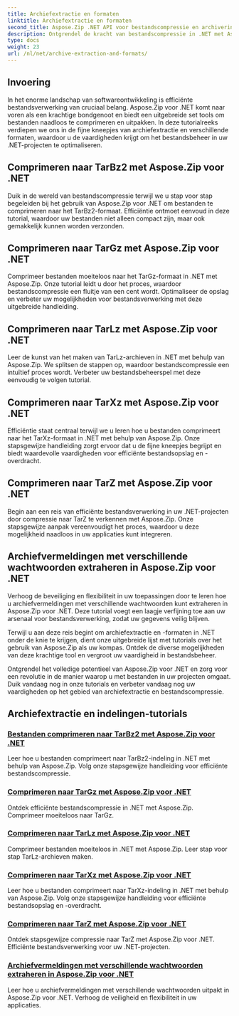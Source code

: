 ```yaml
---
title: Archiefextractie en formaten
linktitle: Archiefextractie en formaten
second_title: Aspose.Zip .NET API voor bestandscompressie en archivering
description: Ontgrendel de kracht van bestandscompressie in .NET met Aspose.Zip. Leer hoe u bestanden comprimeert naar verschillende formaten zoals TarBz2, TarGz en TarZ voor efficiënte opslag.
type: docs
weight: 23
url: /nl/net/archive-extraction-and-formats/
---
```


## Invoering

In het enorme landschap van softwareontwikkeling is efficiënte bestandsverwerking van cruciaal belang. Aspose.Zip voor .NET komt naar voren als een krachtige bondgenoot en biedt een uitgebreide set tools om bestanden naadloos te comprimeren en uitpakken. In deze tutorialreeks verdiepen we ons in de fijne kneepjes van archiefextractie en verschillende formaten, waardoor u de vaardigheden krijgt om het bestandsbeheer in uw .NET-projecten te optimaliseren.

## Comprimeren naar TarBz2 met Aspose.Zip voor .NET

Duik in de wereld van bestandscompressie terwijl we u stap voor stap begeleiden bij het gebruik van Aspose.Zip voor .NET om bestanden te comprimeren naar het TarBz2-formaat. Efficiëntie ontmoet eenvoud in deze tutorial, waardoor uw bestanden niet alleen compact zijn, maar ook gemakkelijk kunnen worden verzonden.

## Comprimeren naar TarGz met Aspose.Zip voor .NET

Comprimeer bestanden moeiteloos naar het TarGz-formaat in .NET met Aspose.Zip. Onze tutorial leidt u door het proces, waardoor bestandscompressie een fluitje van een cent wordt. Optimaliseer de opslag en verbeter uw mogelijkheden voor bestandsverwerking met deze uitgebreide handleiding.

## Comprimeren naar TarLz met Aspose.Zip voor .NET

Leer de kunst van het maken van TarLz-archieven in .NET met behulp van Aspose.Zip. We splitsen de stappen op, waardoor bestandscompressie een intuïtief proces wordt. Verbeter uw bestandsbeheerspel met deze eenvoudig te volgen tutorial.

## Comprimeren naar TarXz met Aspose.Zip voor .NET

Efficiëntie staat centraal terwijl we u leren hoe u bestanden comprimeert naar het TarXz-formaat in .NET met behulp van Aspose.Zip. Onze stapsgewijze handleiding zorgt ervoor dat u de fijne kneepjes begrijpt en biedt waardevolle vaardigheden voor efficiënte bestandsopslag en -overdracht.

## Comprimeren naar TarZ met Aspose.Zip voor .NET

Begin aan een reis van efficiënte bestandsverwerking in uw .NET-projecten door compressie naar TarZ te verkennen met Aspose.Zip. Onze stapsgewijze aanpak vereenvoudigt het proces, waardoor u deze mogelijkheid naadloos in uw applicaties kunt integreren.

## Archiefvermeldingen met verschillende wachtwoorden extraheren in Aspose.Zip voor .NET

Verhoog de beveiliging en flexibiliteit in uw toepassingen door te leren hoe u archiefvermeldingen met verschillende wachtwoorden kunt extraheren in Aspose.Zip voor .NET. Deze tutorial voegt een laagje verfijning toe aan uw arsenaal voor bestandsverwerking, zodat uw gegevens veilig blijven.

Terwijl u aan deze reis begint om archiefextractie en -formaten in .NET onder de knie te krijgen, dient onze uitgebreide lijst met tutorials over het gebruik van Aspose.Zip als uw kompas. Ontdek de diverse mogelijkheden van deze krachtige tool en vergroot uw vaardigheid in bestandsbeheer.

Ontgrendel het volledige potentieel van Aspose.Zip voor .NET en zorg voor een revolutie in de manier waarop u met bestanden in uw projecten omgaat. Duik vandaag nog in onze tutorials en verbeter vandaag nog uw vaardigheden op het gebied van archiefextractie en bestandscompressie.

## Archiefextractie en indelingen-tutorials
### [Bestanden comprimeren naar TarBz2 met Aspose.Zip voor .NET](./compress-to-tar-bz2/)
Leer hoe u bestanden comprimeert naar TarBz2-indeling in .NET met behulp van Aspose.Zip. Volg onze stapsgewijze handleiding voor efficiënte bestandscompressie.
### [Comprimeren naar TarGz met Aspose.Zip voor .NET](./compress-to-tar-gz/)
Ontdek efficiënte bestandscompressie in .NET met Aspose.Zip. Comprimeer moeiteloos naar TarGz.
### [Comprimeren naar TarLz met Aspose.Zip voor .NET](./compress-to-tar-lz/)
Comprimeer bestanden moeiteloos in .NET met Aspose.Zip. Leer stap voor stap TarLz-archieven maken.
### [Comprimeren naar TarXz met Aspose.Zip voor .NET](./compress-to-tar-xz/)
Leer hoe u bestanden comprimeert naar TarXz-indeling in .NET met behulp van Aspose.Zip. Volg onze stapsgewijze handleiding voor efficiënte bestandsopslag en -overdracht.
### [Comprimeren naar TarZ met Aspose.Zip voor .NET](./compress-to-tar-z/)
Ontdek stapsgewijze compressie naar TarZ met Aspose.Zip voor .NET. Efficiënte bestandsverwerking voor uw .NET-projecten.
### [Archiefvermeldingen met verschillende wachtwoorden extraheren in Aspose.Zip voor .NET](./extract-archive-different-passwords/)
Leer hoe u archiefvermeldingen met verschillende wachtwoorden uitpakt in Aspose.Zip voor .NET. Verhoog de veiligheid en flexibiliteit in uw applicaties.